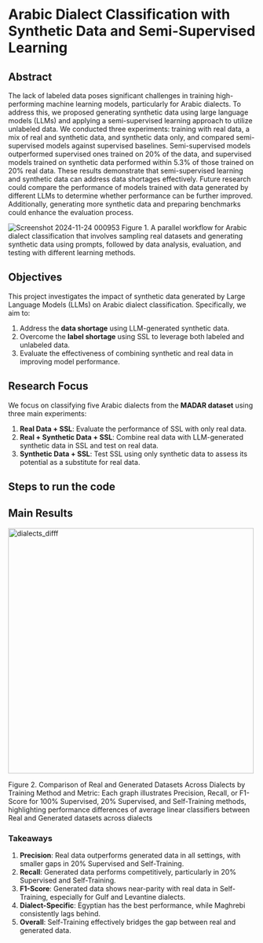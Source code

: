 # Arabic Dialect Classification with Synthetic Data and Semi-Supervised Learning

## Abstract 

The lack of labeled data poses significant challenges in training high-performing machine learning models, particularly for Arabic dialects. To address this, we proposed generating synthetic data using large language models (LLMs) and applying a semi-supervised learning approach to utilize unlabeled data. We conducted three experiments: training with real data, a mix of real and synthetic data, and synthetic data only, and compared semi-supervised models against supervised baselines. Semi-supervised models outperformed supervised ones trained on 20\% of the data, and supervised models trained on synthetic data performed within 5.3\% of those trained on 20\% real data. These results demonstrate that semi-supervised learning and synthetic data can address data shortages effectively. Future research could compare the performance of models trained with data generated by different LLMs to determine whether performance can be further improved. Additionally, generating more synthetic data and preparing benchmarks could enhance the evaluation process.


![Screenshot 2024-11-24 000953](https://github.com/user-attachments/assets/15c1d9a5-6118-4832-b8c7-803a168868af)
Figure 1. A parallel workflow for Arabic dialect classification that involves sampling real datasets and generating synthetic data using
prompts, followed by data analysis, evaluation, and testing with different learning methods.


## Objectives
This project investigates the impact of synthetic data generated by Large Language Models (LLMs) on Arabic dialect classification. Specifically, we aim to:
1. Address the **data shortage** using LLM-generated synthetic data.
2. Overcome the **label shortage** using SSL to leverage both labeled and unlabeled data.
3. Evaluate the effectiveness of combining synthetic and real data in improving model performance.

## Research Focus
We focus on classifying five Arabic dialects from the **MADAR dataset** using three main experiments:
1. **Real Data + SSL**: Evaluate the performance of SSL with only real data.
2. **Real + Synthetic Data + SSL**: Combine real data with LLM-generated synthetic data in SSL and test on real data.
3. **Synthetic Data + SSL**: Test SSL using only synthetic data to assess its potential as a substitute for real data.


## Steps to run the code



## Main Results

<img src="https://github.com/user-attachments/assets/953ed38a-3d7b-4446-a51f-b1a41eca05f4" alt="dialects_difff" width="500">


Figure 2. Comparison of Real and Generated Datasets Across Dialects by Training Method and Metric: Each graph illustrates Precision,
Recall, or F1-Score for 100% Supervised, 20% Supervised, and Self-Training methods, highlighting performance differences of average
linear classifiers between Real and Generated datasets across dialects

### Takeaways
1. **Precision**: Real data outperforms generated data in all settings, with smaller gaps in 20% Supervised and Self-Training.
2. **Recall**: Generated data performs competitively, particularly in 20% Supervised and Self-Training.
3. **F1-Score**: Generated data shows near-parity with real data in Self-Training, especially for Gulf and Levantine dialects.
4. **Dialect-Specific**: Egyptian has the best performance, while Maghrebi consistently lags behind.
5. **Overall**: Self-Training effectively bridges the gap between real and generated data.



